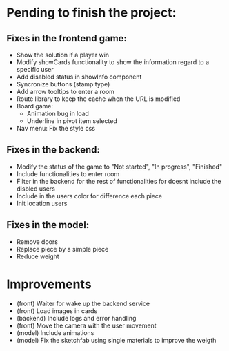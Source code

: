 
# Pending to finish the project: 

## Fixes in the frontend game:
- Show the solution if a player win
- Modify showCards functionality to show the information regard to a specific user
- Add disabled status in showInfo component
- Syncronize buttons (stamp type)
- Add arrow tooltips to enter a room
- Route library to keep the cache when the URL is modified
- Board game:
    - Animation bug in load
    - Underline in pivot item selected
- Nav menu: Fix the style css

## Fixes in the backend:
- Modify the status of the game to "Not started", "In progress", "Finished"
- Include functionalities to enter room
- Filter in the backend for the rest of functionalities for doesnt include the disbled users
- Include in the users color for difference each piece
- Init location users

## Fixes in the model:
- Remove doors
- Replace piece by a simple piece
- Reduce weight

# Improvements
- (front) Waiter for wake up the backend service
- (front) Load images in cards
- (backend) Include logs and error handling
- (front) Move the camera with the user movement
- (model) Include animations
- (model) Fix the sketchfab using single materials to improve the weigth
